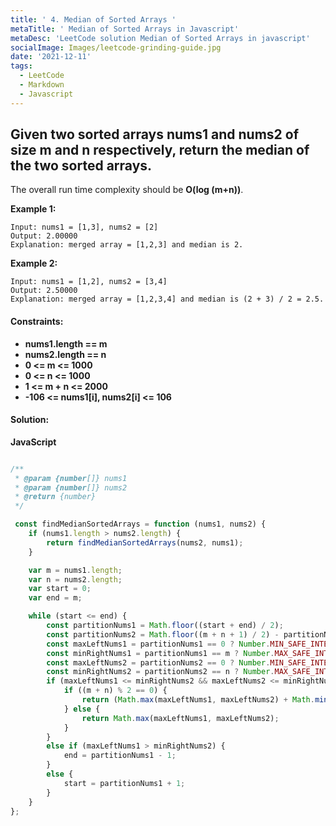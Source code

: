```yaml
---
title: ' 4. Median of Sorted Arrays '
metaTitle: ' Median of Sorted Arrays in Javascript'
metaDesc: 'LeetCode solution Median of Sorted Arrays in javascript'
socialImage: Images/leetcode-grinding-guide.jpg
date: '2021-12-11'
tags:
  - LeetCode
  - Markdown
  - Javascript
---
```


## Given two sorted arrays __nums1__ and __nums2__ of size __m__ and __n__ respectively, return the median of the two sorted arrays.

The overall run time complexity should be __O(log (m+n))__.

__Example 1:__

```
Input: nums1 = [1,3], nums2 = [2]
Output: 2.00000
Explanation: merged array = [1,2,3] and median is 2.
```

__Example 2:__

```
Input: nums1 = [1,2], nums2 = [3,4]
Output: 2.50000
Explanation: merged array = [1,2,3,4] and median is (2 + 3) / 2 = 2.5.
``` 

#### __Constraints:__

* __nums1.length == m__
* __nums2.length == n__
* __0 <= m <= 1000__
* __0 <= n <= 1000__
* __1 <= m + n <= 2000__
* __-106 <= nums1[i], nums2[i] <= 106__

#### __Solution:__

__JavaScript__

```js

/**
 * @param {number[]} nums1
 * @param {number[]} nums2
 * @return {number}
 */

 const findMedianSortedArrays = function (nums1, nums2) {
    if (nums1.length > nums2.length) {
        return findMedianSortedArrays(nums2, nums1);
    }

    var m = nums1.length;
    var n = nums2.length;
    var start = 0;
    var end = m;

    while (start <= end) {
        const partitionNums1 = Math.floor((start + end) / 2);
        const partitionNums2 = Math.floor((m + n + 1) / 2) - partitionNums1;
        const maxLeftNums1 = partitionNums1 == 0 ? Number.MIN_SAFE_INTEGER : nums1[partitionNums1 - 1];
        const minRightNums1 = partitionNums1 == m ? Number.MAX_SAFE_INTEGER : nums1[partitionNums1];
        const maxLeftNums2 = partitionNums2 == 0 ? Number.MIN_SAFE_INTEGER : nums2[partitionNums2 - 1];
        const minRightNums2 = partitionNums2 == n ? Number.MAX_SAFE_INTEGER : nums2[partitionNums2];
        if (maxLeftNums1 <= minRightNums2 && maxLeftNums2 <= minRightNums1) {
            if ((m + n) % 2 == 0) {
                return (Math.max(maxLeftNums1, maxLeftNums2) + Math.min(minRightNums1, minRightNums2)) / 2.0;
            } else {
                return Math.max(maxLeftNums1, maxLeftNums2);
            }
        }
        else if (maxLeftNums1 > minRightNums2) {
            end = partitionNums1 - 1;
        }
        else {
            start = partitionNums1 + 1;
        }
    }
};

```
